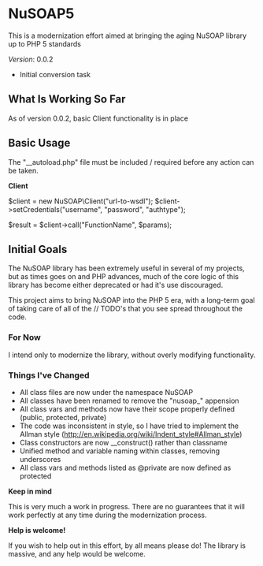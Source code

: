 NuSOAP5
=======

This is a modernization effort aimed at bringing the aging NuSOAP library up to PHP 5 standards

*Version*: 0.0.2

 - Initial conversion task

What Is Working So Far
----------------------

As of version 0.0.2, basic Client functionality is in place

Basic Usage
-----------

The "__autoload.php" file must be included / required before any action can be taken.

**Client**

$client = new NuSOAP\Client("url-to-wsdl");
$client->setCredentials("username", "password", "authtype");

$result = $client->call("FunctionName", $params);


Initial Goals
--------------

The NuSOAP library has been extremely useful in several of my projects, but as times goes on and PHP advances, 
much of the core logic of this library has become either deprecated or had it's use discouraged.

This project aims to bring NuSOAP into the PHP 5 era, with a long-term goal of taking care of all of the
// TODO's that you see spread throughout the code.

### For Now ###

I intend only to modernize the library, without overly modifying functionality.

### Things I've Changed ###

 - All class files are now under the namespace NuSOAP
 - All classes have been renamed to remove the "nusoap_" appension
 - All class vars and methods now have their scope properly defined (public, protected, private)
 - The code was inconsistent in style, so I have tried to implement the Allman style (http://en.wikipedia.org/wiki/Indent_style#Allman_style)
 - Class constructors are now __construct() rather than classname
 - Unified method and variable naming within classes, removing underscores
 - All class vars and methods listed as @private are now defined as protected


**Keep in mind**

This is very much a work in progress.  There are no guarantees that it will work perfectly at any time during the 
modernization process.

**Help is welcome!**

If you wish to help out in this effort, by all means please do!  The library is massive, and any help would be welcome.
